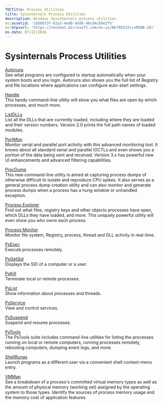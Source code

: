 ```yaml
---
TOCTitle: Process Utilities 
title: Sysinternals Process Utilities
description: Windows Sysinternals process utilities
ms:assetid: 'cb56073f-62a3-4ed8-9dd6-40c84cb9e2f5' 
ms:mtpsurl: 'https://technet.microsoft.com/en-us/Bb795533(v=MSDN.10)' 
ms.date: 07/22/2016
---
```


Sysinternals Process Utilities
==============================

[Autoruns](autoruns.md)  
See what programs are configured to startup automatically when your
system boots and you login. Autoruns also shows you the full list of
Registry and file locations where applications can configure auto-start
settings.

[Handle](handle.md)  
This handy command-line utility will show you what files are open by
which processes, and much more.

[ListDLLs](listdlls.md)  
List all the DLLs that are currently loaded, including where they are
loaded and their version numbers. Version 2.0 prints the full path names
of loaded modules.

[PortMon](portmon.md)  
Monitor serial and parallel port activity with this advanced monitoring
tool. It knows about all standard serial and parallel IOCTLs and even
shows you a portion of the data being sent and received. Version 3.x has
powerful new UI enhancements and advanced filtering capabilities.

[ProcDump](procdump.md)  
This new command-line utility is aimed at capturing process dumps of
otherwise difficult to isolate and reproduce CPU spikes. It also serves
as a general process dump creation utility and can also monitor and
generate process dumps when a process has a hung window or unhandled
exception.

[Process Explorer](process-explorer.md)  
Find out what files, registry keys and other objects processes have
open, which DLLs they have loaded, and more. This uniquely powerful
utility will even show you who owns each process.

[Process Monitor](procmon.md)  
Monitor file system, Registry, process, thread and DLL activity in
real-time.

[PsExec](psexec.md)  
Execute processes remotely.

[PsGetSid](psgetsid.md)  
Displays the SID of a computer or a user.

[PsKill](pskill.md)  
Terminate local or remote processes.

[PsList](pslist.md)  
Show information about processes and threads.

[PsService](psservice.md)  
View and control services.

[PsSuspend](pssuspend.md)  
Suspend and resume processes.

[PsTools](pstools.md)  
The PsTools suite includes command-line utilities for listing the
processes running on local or remote computers, running processes
remotely, rebooting computers, dumping event logs, and more.

[ShellRunas](shellrunas.md)  
Launch programs as a different user via a convenient shell context-menu
entry.

[VMMap](vmmap.md)  
See a breakdown of a process's committed virtual memory types as well as
the amount of physical memory (working set) assigned by the operating
system to those types. Identify the sources of process memory usage and
the memory cost of application features.

